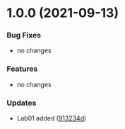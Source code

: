 # 1.0.0 (2021-09-13)


### Bug Fixes

* no changes


### Features

* no changes

### Updates

* Lab01 added ([913234d](https://github.com/1032183649/InfBezLabs/tree/main/Lab01))
